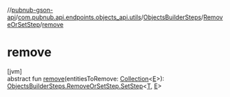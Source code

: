 //[pubnub-gson-api](../../../../index.md)/[com.pubnub.api.endpoints.objects_api.utils](../../index.md)/[ObjectsBuilderSteps](../index.md)/[RemoveOrSetStep](index.md)/[remove](remove.md)

# remove

[jvm]\
abstract fun [remove](remove.md)(entitiesToRemove: [Collection](https://docs.oracle.com/javase/8/docs/api/java/util/Collection.html)&lt;[E](index.md)&gt;): [ObjectsBuilderSteps.RemoveOrSetStep.SetStep](-set-step/index.md)&lt;[T](index.md), [E](index.md)&gt;
